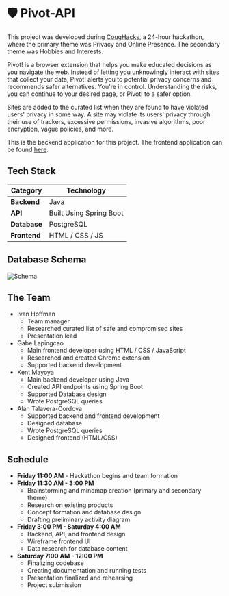 ﻿# 🛡️ Pivot-API

This project was developed during [CougHacks](https://coughacks.io/), a 24-hour hackathon, where the primary theme was Privacy and Online Presence. The secondary theme was Hobbies and Interests.

Pivot! is a browser extension that helps you make educated decisions as you navigate the web. Instead of letting you unknowingly interact with sites that collect your data, Pivot! alerts you to potential privacy concerns and recommends safer alternatives. You're in control. Understanding the risks, you can continue to your desired page, or Pivot! to a safer option.

Sites are added to the curated list when they are found to have violated users' privacy in some way. A site may violate its users' privacy through their use of trackers, excessive permissions, invasive algorithms, poor encryption, vague policies, and more.

This is the backend application for this project. The frontend application can be found [here](https://github.com/KokonutGamer/pivot-guard).

## Tech Stack

| Category    | Technology                 |
|-------------|----------------------------|
|**Backend**  | Java                       |
| **API**     | Built Using Spring Boot    |
|**Database** | PostgreSQL                 |
|**Frontend** | HTML / CSS / JS            |

## Database Schema
![Schema](https://github.com/user-attachments/assets/49b0e4dc-9866-48e1-b498-aaa0745a2491 "Database Schema design displaying 4 tables: Site, Service Type, Threat, and Threat Type")

## The Team
- Ivan Hoffman
    - Team manager
    - Researched curated list of safe and compromised sites
    - Presentation lead
- Gabe Lapingcao
    - Main frontend developer using HTML / CSS / JavaScript
    - Researched and created Chrome extension
    - Supported backend development
- Kent Mayoya
    - Main backend developer using Java
    - Created API endpoints using Spring Boot
    - Supported Database design
    - Wrote PostgreSQL queries
- Alan Talavera-Cordova
    - Supported backend and frontend development
    - Designed database
    - Wrote PostgreSQL queries
    - Designed frontend (HTML/CSS)

 ## Schedule
 - **Friday 11:00 AM** - Hackathon begins and team formation
 - **Friday 11:30 AM - 3:00 PM**
    - Brainstorming and mindmap creation (primary and secondary theme)
    - Research on existing products
    - Concept formation and database design
    - Drafting preliminary activity diagram
  - **Friday 3:00 PM - Saturday 4:00 AM**
     - Backend, API, and frontend design
     - Wireframe frontend UI
     - Data research for database content
  - **Saturday 7:00 AM - 12:00 PM**
     - Finalizing codebase
     - Creating documentation and running tests
     - Presentation finalized and rehearsing
     - Project submission


 

